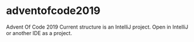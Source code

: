 # adventofcode2019
Advent Of Code 2019
Current structure is an IntelliJ project. Open in IntelliJ or another IDE as a project.
